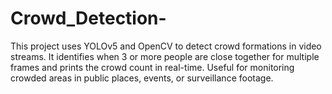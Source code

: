 # Crowd_Detection-
This project uses YOLOv5 and OpenCV to detect crowd formations in video streams. It identifies when 3 or more people are close together for multiple frames and prints the crowd count in real-time. Useful for monitoring crowded areas in public places, events, or surveillance footage.
